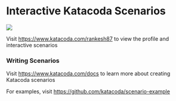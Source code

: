 # Interactive Katacoda Scenarios

[![](http://shields.katacoda.com/katacoda/rankesh87/count.svg)](https://www.katacoda.com/rankesh87 "Get your profile on Katacoda.com")

Visit https://www.katacoda.com/rankesh87 to view the profile and interactive scenarios

### Writing Scenarios
Visit https://www.katacoda.com/docs to learn more about creating Katacoda scenarios

For examples, visit https://github.com/katacoda/scenario-example
